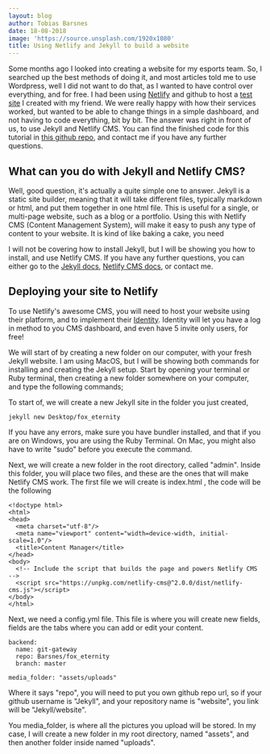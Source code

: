 ```yaml
---
layout: blog
author: Tobias Barsnes
date: 18-08-2018
image: 'https://source.unsplash.com/1920x1080'
title: Using Netlify and Jekyll to build a website
---
```

Some months ago I looked into creating a website for my esports team. So, I searched up the best methods of doing it, and most articles told me to use Wordpress, well I did not want to do that, as I wanted to have control over everything, and for free. I had been using [Netlify](https://www.netlify.com/) and github to host a [test site](https://findingfutures.eu) I created with my friend. We were really happy with how their services worked, but wanted to be able to change things in a simple dashboard, and not having to code everything, bit by bit. The answer was right in front of us, to use Jekyll and Netlify CMS. You can find the finished code for this tutorial in [this github repo](https://github.com/Barsnes/fox_eternity), and contact me if you have any further questions.

## What can you do with Jekyll and Netlify CMS?

Well, good question, it's actually a quite simple one to answer. Jekyll is a static site builder, meaning that it will take different files, typically markdown or html, and put them together in one html file. This is useful for a single, or multi-page website, such as a blog or a portfolio. Using this with Netlify CMS (Content Management System), will make it easy to push any type of content to your website. It is kind of like baking a cake, you need 

I will not be covering how to install Jekyll, but I will be showing you how to install, and use Netlify CMS. If you have any further questions, you can either go to the [Jekyll docs](https://jekyllrb.com/docs/), [Netlify CMS docs](https://www.netlifycms.org/), or contact me.  

## Deploying your site to Netlify

To use Netlify's awesome CMS, you will need to host your website using their platform, and to implement their [Identity](https://www.netlify.com/docs/identity/). Identity will let you have a log in method to you CMS dashboard, and even have 5 invite only users, for free! 

We will start of by creating a new folder on our computer, with your fresh Jekyll website. I am using MacOS, but I will be showing both commands for installing and creating the Jekyll setup. Start by opening your terminal or Ruby terminal, then creating a new folder somewhere on your computer, and type the following commands;

To start of, we will create a new Jekyll site in the folder you just created,

```
jekyll new Desktop/fox_eternity
```

If you have any errors, make sure you have bundler installed, and that if you are on Windows, you are using the Ruby Terminal. On Mac, you might also have to write "sudo" before you execute the command.

Next, we will create a new folder in the root directory, called "admin". Inside this folder, you will place two files, and these are the ones that will make Netlify CMS work. The first file we will create is index.html , the code will be the following

```
<!doctype html>
<html>
<head>
  <meta charset="utf-8"/>
  <meta name="viewport" content="width=device-width, initial-scale=1.0"/>
  <title>Content Manager</title>
</head>
<body>
  <!-- Include the script that builds the page and powers Netlify CMS -->
  <script src="https://unpkg.com/netlify-cms@^2.0.0/dist/netlify-cms.js"></script>
</body>
</html>
```

Next, we need a config.yml file. This file is where you will create new fields, fields are the tabs where you can add or edit your content.

```
backend:
  name: git-gateway
  repo: Barsnes/fox_eternity
  branch: master

media_folder: "assets/uploads"
```
Where it says "repo", you will need to put you own github repo url, so if your github username is "Jekyll", and your repository name is "website", you link will be "Jekyll/website".

You media_folder, is where all the pictures you upload will be stored. In my case, I will create a new folder in my root directory, named "assets", and then another folder inside named "uploads". 

